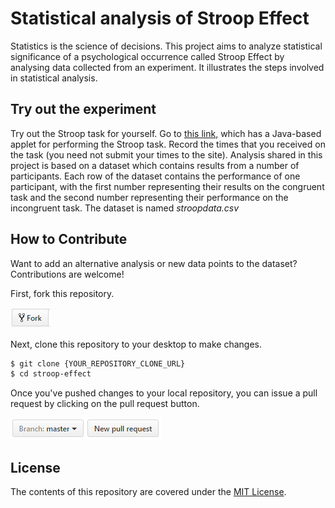 # Statistical analysis of Stroop Effect

Statistics is the science of decisions. This project aims to analyze statistical significance of a psychological occurrence called 
Stroop Effect by analysing data collected from an experiment. It illustrates the steps involved in statistical analysis.

## Try out the experiment

Try out the Stroop task for yourself. Go to [this link](https://faculty.washington.edu/chudler/java/ready.html), which has a Java-based 
applet for performing the Stroop task. Record the times that you received on the task (you need not submit your times to the site).
Analysis shared in this project is based on a dataset which contains results from a number of participants. Each row of the dataset 
contains the performance of one participant, with the first number representing their results on the congruent task and the second number 
representing their performance on the incongruent task. The dataset is named _stroopdata.csv_

## How to Contribute

Want to add an alternative analysis or new data points to the dataset? Contributions are welcome!

First, fork this repository.

![Fork Icon](images/fork.png)

Next, clone this repository to your desktop to make changes.

```sh
$ git clone {YOUR_REPOSITORY_CLONE_URL}
$ cd stroop-effect
```

Once you've pushed changes to your local repository, you can issue a pull request by clicking on the pull request button.

![Pull Request Icon](images/pull-request.png)

## License

The contents of this repository are covered under the [MIT License](LICENSE).
